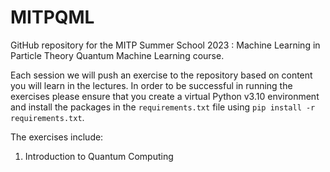 # MITPQML
GitHub repository for the MITP Summer School 2023 : Machine Learning in Particle Theory Quantum Machine Learning course.

Each session we will push an exercise to the repository based on content you will learn in the lectures. In order to be successful in running the exercises please ensure that you create a virtual Python v3.10 environment and install the packages in the `requirements.txt` file using `pip install -r requirements.txt`. 

The exercises include:

1. Introduction to Quantum Computing

